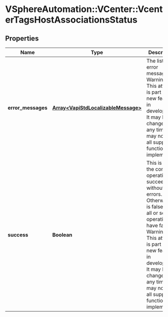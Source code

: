 # VSphereAutomation::VCenter::VcenterTagsHostAssociationsStatus

## Properties
Name | Type | Description | Notes
------------ | ------------- | ------------- | -------------
**error_messages** | [**Array&lt;VapiStdLocalizableMessage&gt;**](VapiStdLocalizableMessage.md) | The list of error messages. Warning: This attribute is part of a new feature in development. It may be changed at any time and may not have all supported functionality implemented. | 
**success** | **Boolean** | This is true if the complete operation succeeded without any errors. Otherwise it is false and all or some operations have failed. Warning: This attribute is part of a new feature in development. It may be changed at any time and may not have all supported functionality implemented. | 


